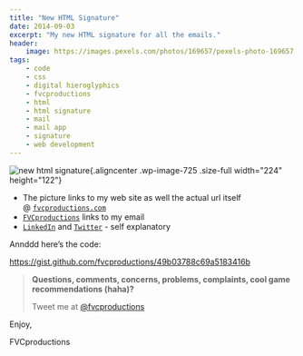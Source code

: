 ```yaml
---
title: "New HTML Signature"
date: 2014-09-03
excerpt: "My new HTML signature for all the emails."
header:
    image: https://images.pexels.com/photos/169657/pexels-photo-169657.jpeg
tags:
    - code
    - css
    - digital hieroglyphics
    - fvcproductions
    - html
    - html signature
    - mail
    - mail app
    - signature
    - web development
---
```


![new html
signature](https://fvcproductions.files.wordpress.com/2014/09/screen-shot-2014-09-03-at-10-41-00-pm.png){.aligncenter
.wp-image-725 .size-full width="224" height="122"}

-   The picture links to my web site as well the actual url itself
    @ [`fvcproductions.com`](http://fvcproductions.com)
-   [`FVCproductions`](mailto:fvcproductions@icloud.com) links to my
    email
-   [`LinkedIn`](http://www.linkedin.com/in/fvcproductions "LinkedIn")
    and [`Twitter`](https://twitter.com/fvcproductions "Twitter") - self
    explanatory

Annddd here’s the code:

https://gist.github.com/fvcproductions/49b03788c69a5183416b

> **Questions, comments, concerns, problems, complaints, cool game
> recommendations (haha)?**
>
> Tweet me at
> [@fvcproductions](http://twitter.com/fvcproductions "FVCproductions on Twitter")

Enjoy,

FVCproductions
